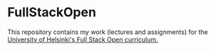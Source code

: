 # FullStackOpen
This repository contains my work (lectures and assignments) for the [University of Helsinki's Full Stack Open curriculum.](https://fullstackopen.com/en)

